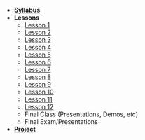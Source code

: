 - **[Syllabus](README.md)**
- **Lessons**
  - [Lesson 1](Lessons/Lesson1.md)
  - [Lesson 2](Lessons/Lesson2.md)
  - [Lesson 3](Lessons/Lesson1.md)
  - [Lesson 4](Lessons/Lesson1.md)
  - [Lesson 5](Lessons/Lesson1.md)
  - [Lesson 6](Lessons/Lesson1.md)
  - [Lesson 7](Lessons/Lesson1.md)
  - [Lesson 8](Lessons/Lesson1.md)
  - [Lesson 9](Lessons/Lesson1.md)
  - [Lesson 10](Lessons/Lesson1.md)
  - [Lesson 11](Lessons/Lesson1.md)
  - [Lesson 12](Lessons/Lesson1.md)
  - Final Class (Presentations, Demos, etc)
  - Final Exam/Presentations
- **[Project](Assignments/Sample_Project.md)**
